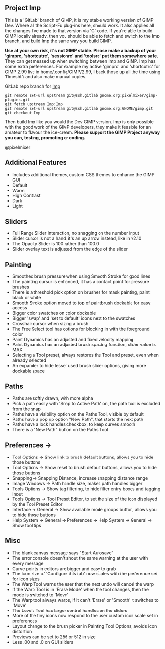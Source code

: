 ## Project Imp 

This is a 'GitLab' branch of GIMP, it is my stable working version of GIMP Dev. Where all the Script-Fu plug-ins here, should work. It also applies all the changes I've made to that version via 'C' code. If you're able to build GIMP locally already, then you should be able to fetch and switch to the Imp branch, and build Imp the same way you build GIMP. 

**Use at your own risk, it's not GIMP stable. Please make a backup of your 'gimprc, 'shortcutrc', 'sessionrc' and 'toolsrc' put them somewhere safe.** They can get messed up when switching between Imp and GIMP. Imp has some extra preferences. For example my active 'gimprc' and 'shortcutrc' for GIMP 2.99 live in home/.config/GIMP/2.99, I back those up all the time using Timeshift and also make manual copies. 

GitLab repo branch for [Imp](https://gitlab.gnome.org/pixelmixer/gimp-plugins/-/tree/Imp?ref_type=heads)

```
git remote set-url upstream git@ssh.gitlab.gnome.org:pixelmixer/gimp-plugins.git
git fetch upstream Imp:Imp
git remote set-url upstream git@ssh.gitlab.gnome.org:GNOME/gimp.git
git checkout Imp
```

Then build Imp like you would the Dev GIMP version. Imp is only possible with the good work of the GIMP developers, they make it feasible for an amateur to flavour the ice-cream. **Please support the GIMP Project anyway you can, testing, promoting or coding.**  

@pixelmixer

## Additional Features
- Includes additional themes, custom CSS themes to enhance the GIMP GUI
- Default
- Warm
- High Contrast
- Dark
- Light

## Sliders
- Full Range Slider Interaction, no snagging on the number input
- Slider cursor is not a hand, it's an up arrow instead, like in v2.10
- The Opacity Slider is 100 rather than 100.0
- Slider overlay text is adjusted from the edge of the slider

## Painting
- Smoothed brush pressure when using Smooth Stroke for good lines
- The painting cursur is enhanced, it has a contact point for pressure brushes
- There is a threshold pick option on brushes for mask painting, paint black or white
- Smooth Stroke option moved to top of paintbrush dockable for easy access
- Bigger color swatches on color dockable
- Bigger 'swap' and 'set to default' icons next to the swatches
- Crosshair cursor when sizing a brush
- The Free Select tool has options for blocking in with the foreground color
- Paint Dynamics has an adjusted and fixed velocity mapping
- Paint Dynamics has an adjusted brush spacing function, slider value is MAX
- Selecting a Tool preset, always restores the Tool and preset, even when already selected
- An expander to hide lesser used brush slider options, giving more dockable space

## Paths
- Paths are softly drawn, with more alpha
- Pick a path easily with 'Snap to Active Path' on, the path tool is excluded from the snap
- Paths have a visibility option on the Paths Tool, visible by default
- Paths have a pop up option "New Path", that starts the next path
- Paths have a lock handles checkbox, to keep curves smooth
- There is a "New Path" button on the Paths Tool

## Preferences ->
- Tool Options -> Show link to brush default buttons, allows you to hide those buttons
- Tool Options -> Show reset to brush default buttons, allows you to hide those buttons
- Snapping -> Snapping Distance, increase snapping distance range 
- Image Windows -> Path handle size, makes path handles bigger
- Tools Options -> Show tag filtering, to hide filter entry boxes and tagging input
- Tools Options -> Tool Preset Editor, to set the size of the icon displayed by the Tool Preset Editor
- Interface -> General -> Show available mode groups button, allows you to hide those buttons
- Help System -> General -> Preferences -> Help System -> General -> Show tool tips

## Misc
- The blank canvas message says "Start Autosave"
- The error console doesn't shout the same warning at the user with every message
- Curve points in editors are bigger and easy to grab
- The icon size of 'Configure this tab' now scales with the preference set for icon sizes
- The Warp Tool warns the user that the next undo will cancel the warp 
- If the Warp Tool is in 'Erase Mode' when the tool changes, then the mode is switched to 'Move'
- The Warp tool always warps, if it can't 'Erase' or 'Smooth' it switches to 'Move'
- The Levels Tool has larger control handles on the sliders
- More of the tiny icons now respond to the user custom icon scale set in preferences
- Layout change to the brush picker in Painting Tool Options, avoids icon distortion
- Previews can be set to 256 or 512 in size
- Less .00 and .0 on GUI sliders
